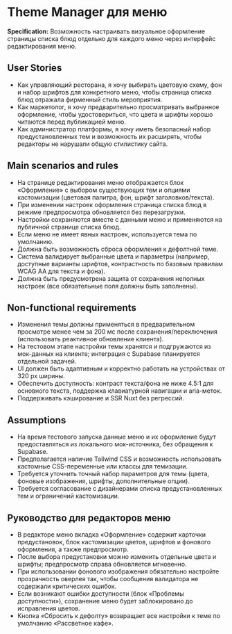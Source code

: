 # Theme Manager для меню

**Specification:** Возможность настраивать визуальное оформление страницы списка блюд отдельно для каждого меню через интерфейс редактирования меню.

## User Stories
- Как управляющий ресторана, я хочу выбирать цветовую схему, фон и набор шрифтов для конкретного меню, чтобы страница списка блюд отражала фирменный стиль мероприятия.
- Как маркетолог, я хочу предварительно просматривать выбранное оформление, чтобы удостовериться, что цвета и шрифты хорошо читаются перед публикацией меню.
- Как администратор платформы, я хочу иметь безопасный набор предустановленных тем и возможность их расширять, чтобы редакторы не нарушали общую стилистику сайта.

## Main scenarios and rules
- На странице редактирования меню отображается блок «Оформление» с выбором существующих тем и опциями кастомизации (цветовая палитра, фон, шрифт заголовков/текста).
- При изменении настроек оформления страница списка блюд в режиме предпросмотра обновляется без перезагрузки.
- Настройки сохраняются вместе с данными меню и применяются на публичной странице списка блюд.
- Если меню не имеет явных настроек, используется тема по умолчанию.
- Должна быть возможность сброса оформления к дефолтной теме.
- Система валидирует выбранные цвета и параметры (например, доступные варианты шрифтов, контрастность по базовым правилам WCAG AA для текста и фона).
- Должна быть предусмотрена защита от сохранения неполных настроек (все обязательные поля должны быть заполнены).

## Non-functional requirements
- Изменения темы должны применяться в предварительном просмотре менее чем за 200 мс после сохранения/переключения (использовать реактивное обновление клиента).
- На тестовом этапе настройки темы хранятся и подгружаются из мок-данных на клиенте; интеграция с Supabase планируется отдельной задачей.
- UI должен быть адаптивным и корректно работать на устройствах от 320 px ширины.
- Обеспечить доступность: контраст текста/фона не ниже 4.5:1 для основного текста, поддержка клавиатурной навигации и aria-меток.
- Поддерживать кэширование и SSR Nuxt без регрессий.

## Assumptions
- На время тестового запуска данные меню и их оформление будут предоставляться из локального мок-источника, без обращения к Supabase.
- Предполагается наличие Tailwind CSS и возможность использовать кастомные CSS-переменные или классы для темизации.
- Требуется уточнить точный набор параметров для темы (цвета, фоновые изображения, шрифты, дополнительные опции).
- Требуется согласование с дизайнерами списка предустановленных тем и ограничений кастомизации.

## Руководство для редакторов меню
- В редакторе меню вкладка «Оформление» содержит карточки предустановок, блок кастомизации цветов, шрифтов и фонового оформления, а также предпросмотр.
- После выбора предустановки можно изменить отдельные цвета и шрифты; предпросмотр справа обновляется мгновенно.
- При использовании фонового изображения обязательно настройте прозрачность оверлея так, чтобы сообщения валидатора не содержали критических ошибок.
- Если возникают ошибки доступности (блок «Проблемы доступности»), сохранение меню будет заблокировано до исправления цветов.
- Кнопка «Сбросить к дефолту» возвращает все настройки к теме по умолчанию «Рассветное кафе».
